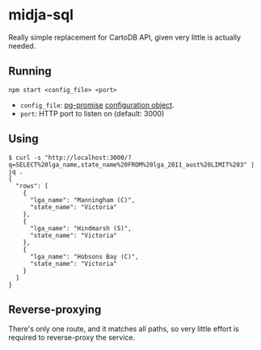 # midja-sql

Really simple replacement for CartoDB API, given very little is actually needed.

## Running

```
npm start <config_file> <port>
```

* `config_file`: [pg-promise][pg-promise] [configuration object][confobj].
* `port`: HTTP port to listen on (default: 3000)

## Using

```
$ curl -s "http://localhost:3000/?q=SELECT%20lga_name,state_name%20FROM%20lga_2011_aust%20LIMIT%203" | jq .
{
  "rows": [
    {
      "lga_name": "Manningham (C)",
      "state_name": "Victoria"
    },
    {
      "lga_name": "Hindmarsh (S)",
      "state_name": "Victoria"
    },
    {
      "lga_name": "Hobsons Bay (C)",
      "state_name": "Victoria"
    }
  ]
}
```

## Reverse-proxying

There's only one route, and it matches all paths, so very little effort is required to reverse-proxy the service.


[pg-promise]: https://www.npmjs.com/package/pg-promise
[confobj]: https://github.com/vitaly-t/pg-promise/wiki/Connection-Syntax#configuration-object
